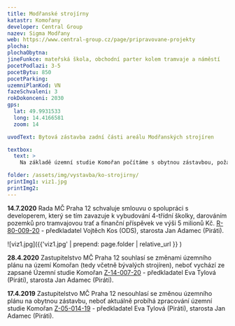 ```yaml
---
title: Modřanské strojírny
katastr: Komořany
developer: Central Group
nazev: Sigma Modřany
web: https://www.central-group.cz/page/pripravovane-projekty
plocha:
plochaObytna:
jineFunkce: mateřská škola, obchodní parter kolem tramvaje a náměstí
pocetPodlazi: 3-5
pocetBytu: 850
pocetParking:
uzemniPlanKod: VN
fazeSchvaleni: 3
rokDokonceni: 2030
gps:
  lat: 49.9931533
  long: 14.4166581
  zoom: 14

uvodText: Bytová zástavba zadní části areálu Modřanských strojíren

textbox:
  text: >
    Na základě územní studie Komořan počítáme s obytnou zástavbou, požadujeme ale co největší dodržení požadavků a doporučení z této studie, zejména přítomnost obchodních parterů kolem tramvajové trati a nového náměstí.

folder: /assets/img/vystavba/ko-strojirny/
printImg1: viz1.jpg
printImg2: 
---
```


**14.7.2020** Rada MČ Praha 12 schvaluje smlouvu o spolupráci s developerem, který se tím zavazuje k vybudování 4-třídní školky, darováním pozemků pro tramvajovou trať a finanční příspěvek ve výši 5 milionů Kč. [R-80-009-20](https://www.praha12.cz/assets/File.ashx?id_org=80112&id_dokumenty=84748)  - předkladatel Vojtěch Kos (ODS), starosta Jan Adamec (Piráti).  

![viz1.jpg]({{'viz1.jpg' | prepend: page.folder | relative_url }} )

**28.4.2020** Zastupitelstvo MČ Praha 12 souhlasí se změnami územního plánu na území Komořan (tedy včetně bývalých strojíren), neboť vychází ze zapsané Územní studie Komořan [Z-14-007-20](https://www.praha12.cz/assets/File.ashx?id_org=80112&id_dokumenty=76536)  - předkladatel Eva Tylová (Piráti), starosta Jan Adamec (Piráti).

**17.4.2019** Zastupitelstvo MČ Praha 12 nesouhlasí se změnou územního plánu na obytnou zástavbu, neboť aktuálně probíhá zpracování územní studie Komořan [Z-05-014-19](https://www.praha12.cz/assets/File.ashx?id_org=80112&id_dokumenty=69240)  - předkladatel Eva Tylová (Piráti), starosta Jan Adamec (Piráti).
